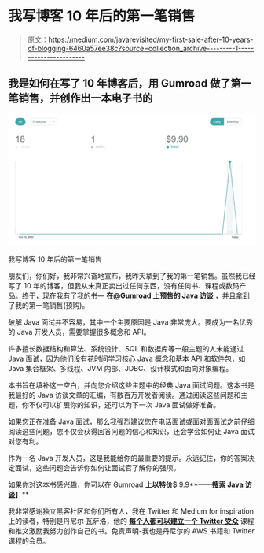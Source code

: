 # 我写博客 10 年后的第一笔销售

> 原文：<https://medium.com/javarevisited/my-first-sale-after-10-years-of-blogging-6460a57ee38c?source=collection_archive---------1----------------------->

## 我是如何在写了 10 年博客后，用 Gumroad 做了第一笔销售，并创作出一本电子书的

![](img/be464b9e93ba3ba2edc09693eb767a71.png)

我写博客 10 年后的第一笔销售

朋友们，你们好，我非常兴奋地宣布，我昨天拿到了我的第一笔销售。虽然我已经写了 10 年的博客，但我从未真正卖出过任何东西，没有任何书、课程或数码产品。终于，现在我有了我的书— [**在@Gumroad 上预售的 Java 访谈**](https://gumroad.com/l/QqjGH) ，并且拿到了我的第一笔销售(预购)。

破解 Java 面试并不容易，其中一个主要原因是 Java 非常庞大。要成为一名优秀的 Java 开发人员，需要掌握很多概念和 API。

许多擅长数据结构和算法、系统设计、SQL 和数据库等一般主题的人未能通过 Java 面试，因为他们没有花时间学习核心 Java 概念和基本 API 和软件包，如 Java 集合框架、多线程、JVM 内部、JDBC、设计模式和面向对象编程。

本书旨在填补这一空白，并向您介绍这些主题中的经典 Java 面试问题。这本书是我最好的 Java 访谈文章的汇编，有数百万开发者阅读。通过阅读这些问题和主题，你不仅可以扩展你的知识，还可以为下一次 Java 面试做好准备。

如果您正在准备 Java 面试，那么我强烈建议您在电话面试或面对面面试之前仔细阅读这些问题，您不仅会获得回答问题的信心和知识，还会学会如何让 Java 面试对您有利。

作为一名 Java 开发人员，这是我能给你的最重要的提示。永远记住，你的答案决定面试，这些问题会告诉你如何让面试官了解你的强项。

如果你对这本书感兴趣，你可以在 Gumroad **上以特价**$ 9.9**——**[**搜索 Java 访谈**](https://gumroad.com/l/QqjGH)**】**

我非常感谢独立黑客社区和你们所有人，我在 Twitter 和 Medium for inspiration 上的读者，特别是丹尼尔·瓦萨洛，他的 [**每个人都可以建立一个 Twitter 受众**](https://gumroad.com/a/703100019/PBkrO) 课程和推文激励我努力创作自己的书。免责声明-我也是丹尼尔的 AWS 书籍和 Twitter 课程的会员。